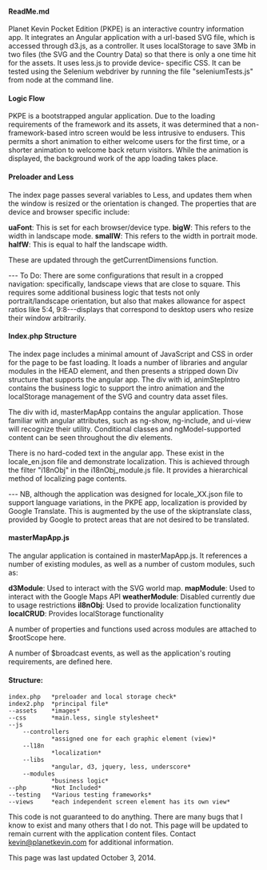 #### ReadMe.md

Planet Kevin Pocket Edition (PKPE) is an interactive country information 
app. It integrates an Angular application with a url-based SVG file, 
which is accessed through d3.js, as a controller. It uses localStorage to 
save 3Mb in two files (the SVG and the Country Data) so that there is
only a one time hit for the assets. It uses less.js to provide device-
specific CSS. It can be tested using the Selenium webdriver by running 
the file "seleniumTests.js" from node at the command line.

#### Logic Flow

PKPE is a bootstrapped angular application. Due to the loading 
requirements of the framework and its assets, it was determined that a non-
framework-based intro screen would be less intrusive to endusers. This 
permits a short animation to either welcome users for the first time,
or a shorter animation to welcome back return visitors. While the 
animation is displayed, the background work of the app loading takes
place.

#### Preloader and Less

The index page passes several variables to Less, and updates them 
when the window is resized or the orientation is changed. The
properties that are device and browser specific include:

**uaFont**:		This is set for each browser/device type.
**bigW**:		This refers to the width in landscape mode.
**smallW**:		This refers to the width in portrait mode.
**halfW**:		This is equal to half the landscape width.

These are updated through the getCurrentDimensions function.

--- To Do: There are some configurations that result in
    a cropped navigation: specifically, landscape views that 
    are close to square. This requires some additional
    business logic that tests not only portrait/landscape
    orientation, but also that makes allowance for aspect
    ratios like 5:4, 9:8---displays that correspond to 
    desktop users who resize their window arbitrarily.

#### Index.php Structure

The index page includes a minimal amount of JavaScript and CSS in 
order for the page to be fast loading. It loads a number of libraries
and angular modules in the HEAD element, and then presents a
stripped down Div structure that supports the angular app. The div
with id, animStepIntro contains the business logic to support the
intro animation and the localStorage management of the SVG and
country data asset files.

The div with id, masterMapApp contains the angular application.
Those familiar with angular attributes, such as ng-show, ng-include,
and ui-view will recognize their utility. Conditional classes
and ngModel-supported content can be seen throughout the div elements.

There is no hard-coded text in the angular app. These exist in the 
locale_en.json file and demonstrate localization. This is achieved 
through the filter "i18nObj" in the i18nObj_module.js file. It 
provides a hierarchical method of localizing page contents.

--- NB, although the application was designed for locale_XX.json
	file to support language variations, in the PKPE app, localization
	is provided by Google Translate. This is augmented by the use of
	the skiptranslate class, provided by Google to protect areas that
	are not desired to be translated.

#### masterMapApp.js

The angular application is contained in masterMapApp.js. It references
a number of existing modules, as well as a number of custom modules, 
such as:

**d3Module**:		Used to interact with the SVG world map.
**mapModule**:		Used to interact with the Google Maps API
**weatherModule**:	Disabled currently due to usage restrictions
**il8nObj**:		Used to provide localization functionality
**localCRUD**:		Provides localStorage functionality

A number of properties and functions used across modules are 
attached to $rootScope here. 

A number of $broadcast events, as well as the application's
routing requirements, are defined here.


#### Structure:

	index.php 	*preloader and local storage check*
	index2.php 	*principal file*
	--assets 	*images*
	--css 		*main.less, single stylesheet*
	--js
		--controllers
				*assigned one for each graphic element (view)*
		--l18n
				*localization*
		--libs
				*angular, d3, jquery, less, underscore*
		--modules
				*business logic*
	--php 		*Not Included*
	--testing	*Various testing frameworks*
	--views		*each independent screen element has its own view*

This code is not guaranteed to do anything. There are many bugs that 
I know to exist and many others that I do not. This page will be
updated to remain current with the application content files. Contact
kevin@planetkevin.com for additional information.

This page was last updated October 3, 2014.






